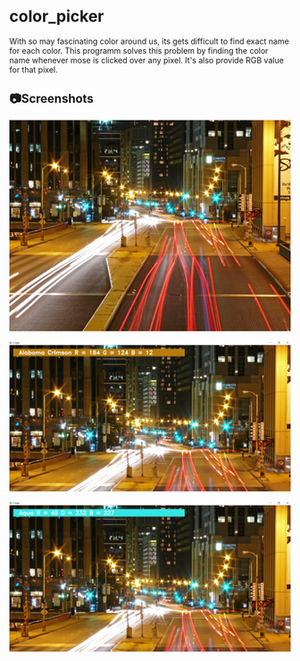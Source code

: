 # color_picker
With so may fascinating color around us, its gets difficult to find exact name for each color. This programm solves this problem by finding the color name whenever mose is clicked over any pixel. It's also provide RGB value for that pixel.
  
## :camera:Screenshots
  
 
 ![original_image](https://github.com/gautamgupta1811/color_picker/blob/master/test_image.jpg)
   
     
       
 ![test_1](https://github.com/gautamgupta1811/color_picker/blob/master/screenshots/test_1.png)
   
     
       
![test_2](https://github.com/gautamgupta1811/color_picker/blob/master/screenshots/test_2.png)       
